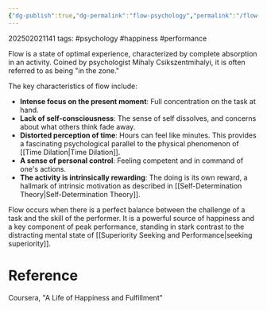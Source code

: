 ```yaml
---
{"dg-publish":true,"dg-permalink":"flow-psychology","permalink":"/flow-psychology/"}
---
```



202502021141
tags: #psychology #happiness #performance

Flow is a state of optimal experience, characterized by complete absorption in an activity. Coined by psychologist Mihaly Csikszentmihalyi, it is often referred to as being "in the zone."

The key characteristics of flow include:

- **Intense focus on the present moment**: Full concentration on the task at hand.
- **Lack of self-consciousness**: The sense of self dissolves, and concerns about what others think fade away.
- **Distorted perception of time**: Hours can feel like minutes. This provides a fascinating psychological parallel to the physical phenomenon of [[Time Dilation\|Time Dilation]].
- **A sense of personal control**: Feeling competent and in command of one's actions.
- **The activity is intrinsically rewarding**: The doing is its own reward, a hallmark of intrinsic motivation as described in [[Self-Determination Theory\|Self-Determination Theory]].

Flow occurs when there is a perfect balance between the challenge of a task and the skill of the performer. It is a powerful source of happiness and a key component of peak performance, standing in stark contrast to the distracting mental state of [[Superiority Seeking and Performance\|seeking superiority]].

# Reference

Coursera, "A Life of Happiness and Fulfillment"

